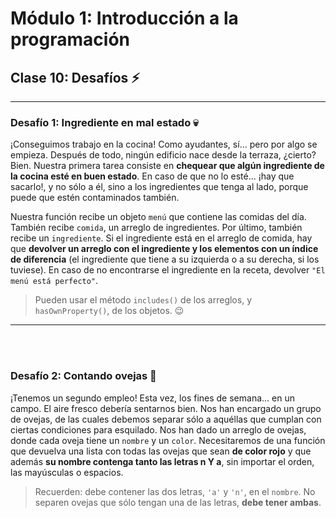 # **Módulo 1: Introducción a la programación**
## **Clase 10: Desafíos** ⚡️
--- 

### Desafío 1: **Ingrediente en mal estado** 💀
¡Conseguimos trabajo en la cocina! Como ayudantes, sí... pero por algo se empieza. Después de todo, ningún edificio nace desde la terraza, ¿cierto? Bien. Nuestra primera tarea consiste en **chequear que algún ingrediente de la cocina esté en buen estado**. En caso de que no lo esté... ¡hay que sacarlo!, y no sólo a él, sino a los ingredientes que tenga al lado, porque puede que estén contaminados también.

Nuestra función recibe un objeto ```menú``` que contiene las comidas del día. También recibe ```comida```, un arreglo de ingredientes. Por último, también recibe un ```ingrediente```.
Si el ingrediente está en el arreglo de comida, hay que **devolver un arreglo con el ingrediente y los elementos con un índice de diferencia** (el ingrediente que tiene a su izquierda o a su derecha, si los tuviese).
En caso de no encontrarse el ingrediente en la receta, devolver ```"El menú está perfecto"```.

>Pueden usar el método ```includes()``` de los arreglos, y ```hasOwnProperty()```, de los objetos. 😉

---

<br>
<br>

### Desafío 2: **Contando ovejas** 🐑
¡Tenemos un segundo empleo! Esta vez, los fines de semana... en un campo. El aire fresco debería sentarnos bien. Nos han encargado un grupo de ovejas, de las cuales debemos separar sólo a aquéllas que cumplan con ciertas condiciones para esquilado.
Nos han dado un arreglo de ovejas, donde cada oveja tiene un ```nombre``` y un ```color```. Necesitaremos de una función que devuelva una lista con todas las ovejas que sean **de color rojo** y que además **su nombre contenga tanto las letras n Y a**, sin importar el orden, las mayúsculas o espacios.

>Recuerden: debe contener las dos letras, ```'a'``` y ```'n'```, en el ```nombre```. No separen ovejas que sólo tengan una de las letras, **debe tener ambas**.